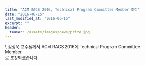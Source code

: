 ```yaml
---
title: "ACM RACS 2016, Technical Program Committee Member 초청"
date: "2016-06-15"
last_modified_at: "2016-06-15"
excerpt: ""
header:
  teaser: /assets/images/news/prize.jpg
---
```

\\
김상욱 교수님께서 ACM RACS 2016에 Technical Program Committee Member<br>로 초청되셨습니다.